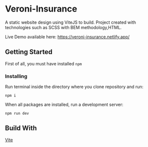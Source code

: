 # Veroni-Insurance

A static website design using ViteJS to build. Project created with technologies such as SCSS with BEM methodology,HTML. 

Live Demo available here: https://veroni-insurance.netlify.app/

## Getting Started

First of all, you must have installed ```npm```

### Installing

Run terminal inside the directory where you clone repository and run:

```
npm i
```

When all packages are installed, run a development server:

```
npm run dev
```

## Build With

[Vite](https://github.com/vitejs/vite)
